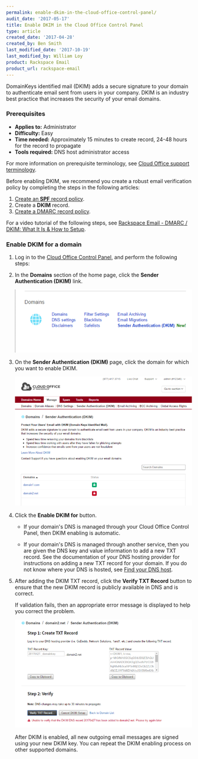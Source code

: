 ```yaml
---
permalink: enable-dkim-in-the-cloud-office-control-panel/
audit_date: '2017-05-17'
title: Enable DKIM in the Cloud Office Control Panel
type: article
created_date: '2017-04-28'
created_by: Ben Smith
last_modified_date: '2017-10-19'
last_modified_by: William Loy
product: Rackspace Email
product_url: rackspace-email
---
```


DomainKeys identified mail (DKIM) adds a secure signature to your domain to authenticate email sent from users in your company. DKIM is an industry best practice that increases the security of your email domains.

### Prerequisites

- **Applies to:** Administrator
- **Difficulty:** Easy
- **Time needed:** Approximately 15 minutes to create record, 24-48 hours for the record to propagate
- **Tools required:**  DNS host administrator access

For more information on prerequisite terminology, see [Cloud Office support terminology](/how-to/cloud-office-support-terminology).

Before enabling DKIM, we recommend you create a robust email verification policy by completing the steps in the following articles: 

1. [Create an **SPF** record policy](/how-to/create-an-spf-policy). 
2. Create a **DKIM** record. 
3. [Create a DMARC record policy](/how-to/create-a-dmarc-policy).

For a video tutorial of the following steps, see [Rackspace Email - DMARC / DKIM: What It Is & How to Setup](https://emailhelp.rackspace.com/l/dmarc-dkim-records-setup).

### Enable DKIM for a domain

1. Log in to the [Cloud Office Control Panel](https://cp.rackspace.com), and perform the following steps:

2. In the **Domains** section of the home page, click the **Sender Authentication (DKIM)** link.

   <img src="domain-home-page.png"/>

3. On the **Sender Authentication (DKIM)** page, click the domain for which you
want to enable DKIM.  

    <img src="domains-list.png"/>

4. Click the **Enable DKIM for** button.  

    - If your domain's DNS is managed through your Cloud Office Control Panel, then DKIM enabling is automatic.

    - If your domain's DNS is managed through another service, then you are given the DNS key and value information to add a new TXT record. See the documentation of your DNS hosting provider for instructions on adding a new TXT record for your domain. If you do not know where your DNS is hosted, see [Find your DNS host](/how-to/find-dns-host).



5. After adding the DKIM TXT record, click the **Verify TXT Record** button to ensure that the new DKIM record is publicly available in DNS and is correct.  

   If validation fails, then an appropriate error message is displayed to help you correct the problem.  

   <img src="domain-verify-fail.png"/>

   After DKIM is enabled, all new outgoing email messages are signed using your new DKIM key. You can repeat the DKIM enabling process on other supported domains.  
